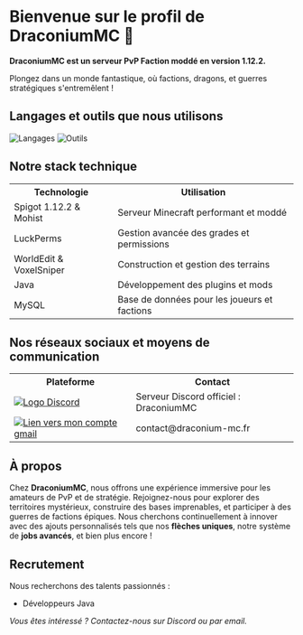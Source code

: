 <h1>Bienvenue sur le profil de DraconiumMC 👑</h1>
    <p><strong>DraconiumMC est un serveur PvP Faction moddé en version 1.12.2.</p></strong>
    Plongez dans un monde fantastique, où factions, dragons, et guerres stratégiques s'entremêlent !</p>

  <h2>Langages et outils que nous utilisons</h2>
    <div class="icons">
        <img src="https://skillicons.dev/icons?i=java,mysql,html,css" alt="Langages">
        <img src="https://skillicons.dev/icons?i=git,linux,docker,vscode" alt="Outils">
    </div>

  <h2>Notre stack technique</h2>
    <table>
        <tr>
            <th>Technologie</th>
            <th>Utilisation</th>
        </tr>
        <tr>
            <td>Spigot 1.12.2 & Mohist</td>
            <td>Serveur Minecraft performant et moddé</td>
        </tr>
        <tr>
            <td>LuckPerms</td>
            <td>Gestion avancée des grades et permissions</td>
        </tr>
        <tr>
            <td>WorldEdit & VoxelSniper</td>
            <td>Construction et gestion des terrains</td>
        </tr>
        <tr>
            <td>Java</td>
            <td>Développement des plugins et mods</td>
        </tr>
        <tr>
            <td>MySQL</td>
            <td>Base de données pour les joueurs et factions</td>
        </tr>
    </table>

  <h2>Nos réseaux sociaux et moyens de communication</h2>
    <table>
        <tr>
            <th>Plateforme</th>
            <th>Contact</th>
        </tr>
        <tr>
            <td><a href="https://discord.gg/wZRRnwERSC" target="_blank"> <img src="https://skillicons.dev/icons?i=discord" alt="Logo Discord"> </a></td>
            <td>Serveur Discord officiel : DraconiumMC</td>
        </tr>
        <tr>
            <td><a href="https://mail.google.com/mail/u/0/#inbox?compose=DmwnWrRmVGZwtlTwFCQVcrFtlDbbwHkTzlRtbPzWdSpPSDhzqFRRVBbkdxCWggRGJQmzSvkLGtQq" target="_blank"><img src="https://skillicons.dev/icons?i=gmail" alt="Lien vers mon compte gmail"></td>
            <td>contact@draconium-mc.fr</td>
        </tr>
    </table>

  <h2>À propos</h2>
    <p>
        Chez <strong>DraconiumMC</strong>, nous offrons une expérience immersive pour les amateurs de PvP et de stratégie.  
        Rejoignez-nous pour explorer des territoires mystérieux, construire des bases imprenables, et participer à des guerres de factions épiques.  
        Nous cherchons continuellement à innover avec des ajouts personnalisés tels que nos <strong>flèches uniques</strong>, notre système de <strong>jobs avancés</strong>, et bien plus encore !
    </p>

  <h2>Recrutement</h2>
    <p>Nous recherchons des talents passionnés :</p>
    <ul>
        <li>Développeurs Java</li>
    </ul>
    <p><em>Vous êtes intéressé ? Contactez-nous sur Discord ou par email.</em></p>

</body>
</html>
